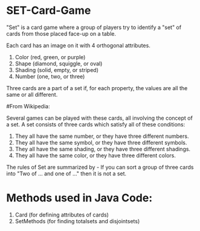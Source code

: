 # SET-Card-Game
"Set" is a card game where a group of players try to identify a "set" of cards from those placed face-up on a table.


Each card has an image on it with 4 orthogonal attributes.

1. Color (red, green, or purple)
2. Shape (diamond, squiggle, or oval)
3. Shading (solid, empty, or striped)
4. Number (one, two, or three)
 
Three cards are a part of a set if, for each property, the values are all the same or all different.


#From Wikipedia:

Several games can be played with these cards, all involving the concept of a set. A set consists of three cards which satisfy all of these conditions:

1. They all have the same number, or they have three different numbers.
2. They all have the same symbol, or they have three different symbols.
3. They all have the same shading, or they have three different shadings.
4. They all have the same color, or they have three different colors.

 The rules of Set are summarized by - If you can sort a group of three cards into "Two of ... and one of ..." then it is not a set.

# Methods used in Java Code:

1. Card (for defining attributes of cards)
2. SetMethods (for finding totalsets and disjointsets)

